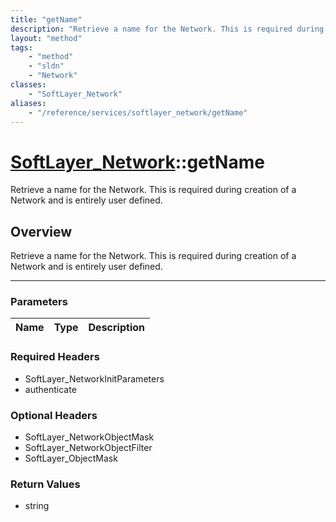 ```yaml
---
title: "getName"
description: "Retrieve a name for the Network. This is required during creation of a Network and is entirely user defined."
layout: "method"
tags:
    - "method"
    - "sldn"
    - "Network"
classes:
    - "SoftLayer_Network"
aliases:
    - "/reference/services/softlayer_network/getName"
---
```

# [SoftLayer_Network](/reference/services/SoftLayer_Network)::getName

Retrieve a name for the Network. This is required during creation of a Network and is entirely user defined.


## Overview 
Retrieve a name for the Network. This is required during creation of a Network and is entirely user defined.

-----

### Parameters 
|Name | Type | Description |
| --- | --- | --- |


### Required Headers
* SoftLayer_NetworkInitParameters
* authenticate


### Optional Headers
* SoftLayer_NetworkObjectMask
* SoftLayer_NetworkObjectFilter
* SoftLayer_ObjectMask

### Return Values
* string




